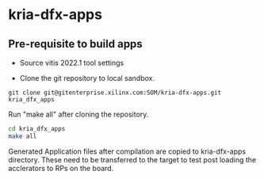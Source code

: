 # kria-dfx-apps

## Pre-requisite to build apps

- Source vitis 2022.1 tool settings

- Clone the git repository to local sandbox.
```
git clone git@gitenterprise.xilinx.com:SOM/kria-dfx-apps.git kria_dfx_apps
```

Run "make all" after cloning the repository.
```bash
cd kria_dfx_apps
make all
```
Generated Application files after compilation are copied to kria-dfx-apps directory. These need to be transferred to the target to test post loading the acclerators to RPs on the board.
